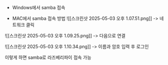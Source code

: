 
- Windows에서 samba 접속


- MAC에서 samba 접속 방법
![[스크린샷 2025-05-03 오후 1.07.51.png]]
-> 네트워크 클릭

![[스크린샷 2025-05-03 오후 1.09.25.png]]
-> 다음으로 연결

![[스크린샷 2025-05-03 오후 1.10.34.png]]
-> 이름과 암호 입력 후 로그인

이렇게 하면 samba로 라즈베리파이 접속 가능

